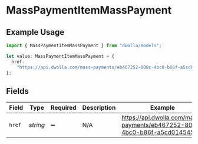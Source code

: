 # MassPaymentItemMassPayment

## Example Usage

```typescript
import { MassPaymentItemMassPayment } from "dwolla/models";

let value: MassPaymentItemMassPayment = {
  href:
    "https://api.dwolla.com/mass-payments/eb467252-808c-4bc0-b86f-a5cd01454563",
};
```

## Fields

| Field                                                                     | Type                                                                      | Required                                                                  | Description                                                               | Example                                                                   |
| ------------------------------------------------------------------------- | ------------------------------------------------------------------------- | ------------------------------------------------------------------------- | ------------------------------------------------------------------------- | ------------------------------------------------------------------------- |
| `href`                                                                    | *string*                                                                  | :heavy_minus_sign:                                                        | N/A                                                                       | https://api.dwolla.com/mass-payments/eb467252-808c-4bc0-b86f-a5cd01454563 |